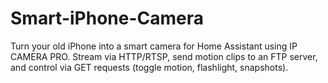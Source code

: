 # Smart-iPhone-Camera
Turn your old iPhone into a smart camera for Home Assistant using IP CAMERA PRO. Stream via HTTP/RTSP, send motion clips to an FTP server, and control via GET requests (toggle motion, flashlight, snapshots). 
